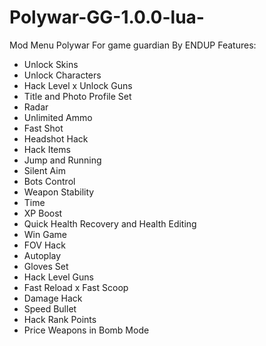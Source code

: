 # Polywar-GG-1.0.0-lua-
Mod Menu Polywar For game guardian By ENDUP 
Features:


 * Unlock Skins
 * Unlock Characters
 * Hack Level x Unlock Guns
 * Title and Photo Profile Set
 * Radar
 * Unlimited Ammo
 * Fast Shot
 * Headshot Hack
 * Hack Items
 * Jump and Running
 * Silent Aim
 * Bots Control
 * Weapon Stability
 * Time 
 * XP Boost
 * Quick Health Recovery and Health Editing
 * Win Game
 * FOV Hack
 * Autoplay
 * Gloves Set
 * Hack Level Guns
 * Fast Reload x Fast Scoop
 * Damage Hack
 * Speed Bullet
 * Hack Rank Points
 * Price Weapons in Bomb Mode


